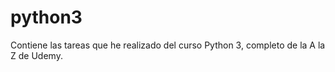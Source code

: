 # python3
Contiene las tareas que he realizado del curso  Python 3, completo de la A la Z de Udemy.
